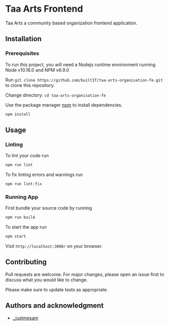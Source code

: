 # Taa Arts Frontend

Taa Arts a community based organization frontend application.

## Installation
### Prerequisites
To run this project, you will need a Nodejs runtime environment running Node v10.16.0 and NPM v6.9.0

Run ```git clone https://github.com/builtIT/taa-arts-organisation-fe.git``` to clone this repository.

Change directory: ```cd taa-arts-organisation-fe```
 
Use the package manager [npm](https://pip.pypa.io/en/stable/) to install dependencies.

```bash
npm install
```

## Usage

### Linting
To lint your code run

```bash
npm run lint
```
To fix linting errors and warnings run

```bash
npm run lint:fix
```
### Running App
First bundle your source code by running

```bash
npm run build
```

To start the app run

```bash
npm start
```
Visit ```http://localhost:3000/``` on your browser.

## Contributing
Pull requests are welcome. For major changes, please open an issue first to discuss what you would like to change.

Please make sure to update tests as appropriate.

## Authors and acknowledgment
- [_justmesam](https://github.com/justmesam)